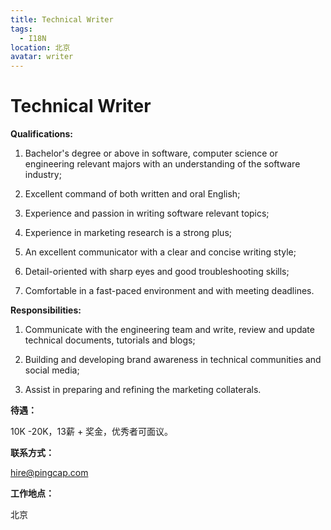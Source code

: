 ```yaml
---
title: Technical Writer
tags:
  - I18N
location: 北京
avatar: writer
---
```


# Technical Writer

**Qualifications:**

1. Bachelor's degree or above in software, computer science or engineering relevant majors with an understanding of the software industry;

2. Excellent command of both written and oral English;

3. Experience and passion in writing software relevant topics;

4. Experience in marketing research is a strong plus;

5. An excellent communicator with a clear and concise writing style;

6. Detail-oriented with sharp eyes and good troubleshooting skills;

7. Comfortable in a fast-paced environment and with meeting deadlines.

**Responsibilities:**

1. Communicate with the engineering team and write, review and update technical documents, tutorials and blogs;

2. Building and developing brand awareness in technical communities and social media;

3. Assist in preparing and refining the marketing collaterals.

**待遇：**

10K -20K，13薪 + 奖金，优秀者可面议。

**联系方式：**

hire@pingcap.com

**工作地点：**

北京
